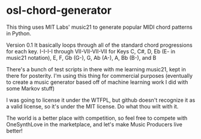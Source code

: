 # osl-chord-generator

This thing uses MIT Labs' music21 to generate popular MIDI chord patterns in Python.

Version 0.1 It basically loops through all of the standard chord progressions for each key. I-I-I-I through VII-VII-VII-VII for Keys C, C#, D, Eb (E- in music21 notation), E, F, Gb (G-), G, Ab (A-), A, Bb (B-), and B

There's a bunch of test scripts in there with me learning music21, kept in there for posterity. I'm using this thing for commercial purposes (eventually to create a music generator based off of machine learning work I did with some Markov stuff)

I was going to license it under the WTFPL, but github doesn't recognize it as a valid license, so it's under the MIT license. Do what thou wilt with it.

The world is a better place with competition, so feel free to compete with OneSynthLove in the marketplace, and let's make Music Producers live better!
